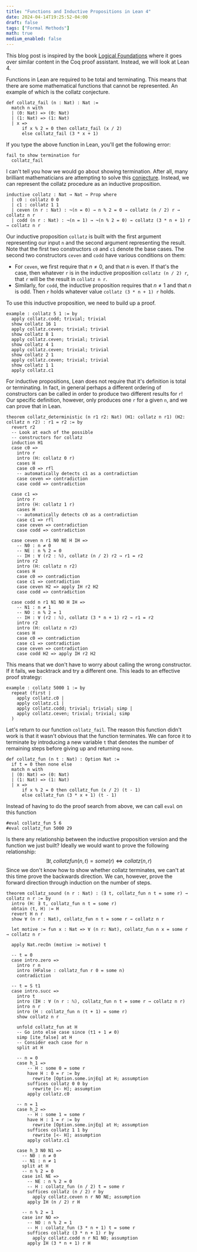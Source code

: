 ```yaml
---
title: "Functions and Inductive Propositions in Lean 4"
date: 2024-04-14T19:25:52-04:00
draft: false
tags: ["Formal Methods"]
math: true
medium_enabled: false
---
```


This blog post is inspired by the book [Logical Foundations](https://softwarefoundations.cis.upenn.edu/lf-current/index.html) where it goes over similar content in the Coq proof assistant. Instead, we will look at Lean 4.

Functions in Lean are required to be total and terminating. This means that there are some mathematical functions that cannot be represented. An example of which is the collatz conjecture.

```lean
def collatz_fail (n : Nat) : Nat :=
  match n with
  | (0: Nat) => (0: Nat)
  | (1: Nat) => (1: Nat)
  | x =>
      if x % 2 = 0 then collatz_fail (x / 2)
      else collatz_fail (3 * x + 1)
```

If you type the above function in Lean, you'll get the following error:

```
fail to show termination for
  collatz_fail
```

I can't tell you how we would go about showing termination. After all, many brilliant mathematicians are attempting to solve this [conjecture](https://en.wikipedia.org/wiki/Collatz_conjecture). Instead, we can represent the collatz procedure as an inductive proposition.

```lean
inductive collatz : Nat → Nat → Prop where
  | c0 : collatz 0 0
  | c1 : collatz 1 1
  | ceven (n r : Nat) : ¬(n = 0) → n % 2 = 0 → collatz (n / 2) r → collatz n r
  | codd (n r : Nat) : ¬(n = 1) → ¬(n % 2 = 0) → collatz (3 * n + 1) r → collatz n r
```

Our inductive proposition `collatz` is built with the first argument representing our input `n` and the second argument representing the result. Note that the first two constructors `c0` and `c1` denote the base cases. The second two constructors `ceven` and `codd` have various conditions on them:

- For `ceven`, we first require that $n \ne 0$, and that $n$ is even.  If that's the case, then whatever `r` is in the inductive proposition `collatz (n / 2) r`, that `r` will be the result in `collatz n r`.
- Similarly, for `codd`, the inductive proposition requires that $n \ne 1$ and that $n$ is odd. Then `r` holds whatever value `collatz (3 * n + 1) r` holds.

To use this inductive proposition, we need to build up a proof.

```lean
example : collatz 5 1 := by
  apply collatz.codd; trivial; trivial
  show collatz 16 1
  apply collatz.ceven; trivial; trivial
  show collatz 8 1
  apply collatz.ceven; trivial; trivial
  show collatz 4 1
  apply collatz.ceven; trivial; trivial
  show collatz 2 1
  apply collatz.ceven; trivial; trivial
  show collatz 1 1
  apply collatz.c1
```

For inductive propositions, Lean does not require that it's definition is total or terminating. In fact, in general perhaps a different ordering of constructors can be called in order to produce two different results for `r`! Our specific definition, however, only produces one `r` for a given `n`, and we can prove that in Lean.

```lean
theorem collatz_deterministic (n r1 r2: Nat) (H1: collatz n r1) (H2: collatz n r2) : r1 = r2 := by
  revert r2
  -- Look at each of the possible
  -- constructors for collatz
  induction H1
  case c0 =>
    intro r
    intro (H: collatz 0 r)
    cases H
    case c0 => rfl
    -- automatically detects c1 as a contradiction
    case ceven => contradiction
    case codd => contradiction

  case c1 =>
    intro r
    intro (H: collatz 1 r)
    cases H
    -- automatically detects c0 as a contradiction
    case c1 => rfl
    case ceven => contradiction
    case codd => contradiction

  case ceven n r1 N0 NE H IH =>
    -- N0 : n ≠ 0
    -- NE : n % 2 = 0
    -- IH : ∀ (r2 : ℕ), collatz (n / 2) r2 → r1 = r2
    intro r2
    intro (H: collatz n r2)
    cases H
    case c0 => contradiction
    case c1 => contradiction
    case ceven H2 => apply IH r2 H2
    case codd => contradiction

  case codd n r1 N1 NO H IH =>
    -- N1 : n ≠ 1
    -- NO : n % 2 = 1
    -- IH : ∀ (r2 : ℕ), collatz (3 * n + 1) r2 → r1 = r2
    intro r2
    intro (H: collatz n r2)
    cases H
    case c0 => contradiction
    case c1 => contradiction
    case ceven => contradiction
    case codd H2 => apply IH r2 H2
```

This means that we don't have to worry about calling the wrong constructor. If it fails, we backtrack and try a different one. This leads to an effective proof strategy:

```lean
example : collatz 5000 1 := by
  repeat (first |
    apply collatz.c0 |
    apply collatz.c1 |
    apply collatz.codd; trivial; trivial; simp |
    apply collatz.ceven; trivial; trivial; simp
  )
```

Let's return to our function `collatz_fail`. The reason this function didn't work is that it wasn't obvious that the function terminates. We can force it to terminate by introducing a new variable `t` that denotes the number of remaining steps before giving up and returning `none`.

```lean
def collatz_fun (n t : Nat) : Option Nat :=
  if t = 0 then none else
  match n with
  | (0: Nat) => (0: Nat)
  | (1: Nat) => (1: Nat)
  | x =>
      if x % 2 = 0 then collatz_fun (x / 2) (t - 1)
      else collatz_fun (3 * x + 1) (t - 1)
```

Instead of having to do the proof search from above, we can call `eval` on this function

```lean
#eval collatz_fun 5 6
#eval collatz_fun 5000 29
```

Is there any relationship between the inductive proposition version and the function we just built? Ideally we would want to prove the following relationship:
$$
\exists t, collatzfun(n , t) = some(r) \iff collatz(n, r)
$$
Since we don't know how to show whether collatz terminates, we can't at this time prove the backwards direction. We can, however, prove the forward direction through induction on the number of steps.

```lean 
theorem collatz_sound (n r : Nat) : (∃ t, collatz_fun n t = some r) → collatz n r := by
  intro (H: ∃ t, collatz_fun n t = some r)
  obtain ⟨t, H⟩ := H
  revert H n r
  show ∀ (n r : Nat), collatz_fun n t = some r → collatz n r

  let motive := fun x : Nat => ∀ (n r: Nat), collatz_fun n x = some r → collatz n r

  apply Nat.recOn (motive := motive) t

  -- t = 0
  case intro.zero =>
    intro r n
    intro (HFalse : collatz_fun r 0 = some n)
    contradiction

  -- t = S t1
  case intro.succ =>
    intro t
    intro (IH : ∀ (n r : ℕ), collatz_fun n t = some r → collatz n r)
    intro n r
    intro (H : collatz_fun n (t + 1) = some r)
    show collatz n r

    unfold collatz_fun at H
    -- Go into else case since (t1 + 1 ≠ 0)
    simp [ite_false] at H
    -- Consider each case for n
    split at H

    -- n = 0
    case h_1 =>
        -- H : some 0 = some r
        have H : 0 = r := by
          rewrite [Option.some.injEq] at H; assumption
        suffices collatz 0 0 by
          rewrite [<- H]; assumption
        apply collatz.c0

    -- n = 1
    case h_2 =>
        -- H : some 1 = some r
        have H : 1 = r := by
          rewrite [Option.some.injEq] at H; assumption
        suffices collatz 1 1 by
          rewrite [<- H]; assumption
        apply collatz.c1

    case h_3 N0 N1 =>
      -- N0 : n ≠ 0
      -- N1 : n ≠ 1
      split at H
      -- n % 2 = 0
      case inl NE =>
      	-- NE : n % 2 = 0
        -- H : collatz_fun (n / 2) t = some r
        suffices collatz (n / 2) r by
          apply collatz.ceven n r N0 NE; assumption
        apply IH (n / 2) r H

      -- n % 2 = 1
      case inr NO =>
      	-- NO : n % 2 = 1
        -- H : collatz_fun (3 * n + 1) t = some r
        suffices collatz (3 * n + 1) r by
          apply collatz.codd n r N1 NO; assumption
        apply IH (3 * n + 1) r H

```

